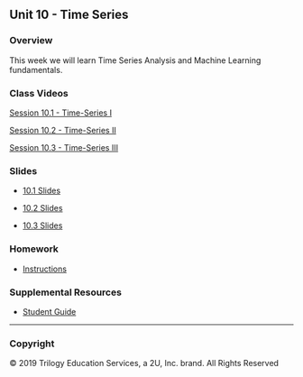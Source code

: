 ## Unit 10 - Time Series

### Overview

This week we will learn Time Series Analysis and Machine Learning fundamentals.

### Class Videos

[Session 10.1 - Time-Series I](https://zoom.us/rec/share/F0DeThrntmR8y8OVQfS8Vvap940WcVsXtE1LUFE9SVJvFRA0xnP0PSpsEf91I0JI.tEQPTtE6_AfY_lBi?startTime=1616250564000)

[Session 10.2 - Time-Series II](https://zoom.us/rec/share/-hLIaMLHqr4obA0GskSaxHsBlJA3Ar8RUajFHNZ3VesuqTvVyPR8gMY9HwVg76BV.WuKUfz8nqGgUtWO-?startTime=1616453274000)

[Session 10.3 - Time-Series III](https://zoom.us/rec/share/MOAZiwU_iuyoC1FsTh-JpAXReEn96Zk2QQUPATf4t9-oXGq-_tWV4oQ6Hx_pucTY.I6g_pYAXWkoJ5W42?startTime=1616625948000)

### Slides

* [10.1 Slides](../10-Time-Series/1/Final%20FinTech-10.1v1.0.2.pdf)

* [10.2 Slides](../10-Time-Series/2/Final%20Fintech-10-02-time-series-models-v1.0.2.pdf)

* [10.3 Slides](../10-Time-Series/3/Final%20fintech-10-03-time-series-regression-v1.0.0.pdf)

### Homework

* [Instructions](../10-Time-Series/HW-10-Time-Series/Instructions/README.md)

### Supplemental Resources

* [Student Guide](Supplemental/StudentGuide.md)

- - -

### Copyright

© 2019 Trilogy Education Services, a 2U, Inc. brand. All Rights Reserved
